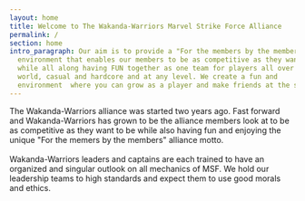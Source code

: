 ```yaml
---
layout: home
title: Welcome to The Wakanda-Warriors Marvel Strike Force Alliance
permalink: /
section: home
intro_paragraph: Our aim is to provide a "For the members by the members"
  environment that enables our members to be as competitive as they want to be
  while all along having FUN together as one team for players all over the
  world, casual and hardcore and at any level. We create a fun and
  environment  where you can grow as a player and make friends at the same time
---
```

The Wakanda-Warriors alliance was started two years ago. Fast forward and Wakanda-Warriors has grown to be the alliance members look at to be as competitive as they want to be while also having fun and enjoying the unique "For the memers by the members" alliance motto.\
\
Wakanda-Warriors leaders and captains are each trained to have an organized and singular outlook on all mechanics of MSF. We hold our leadership teams to high standards and expect them to use good morals and ethics.
